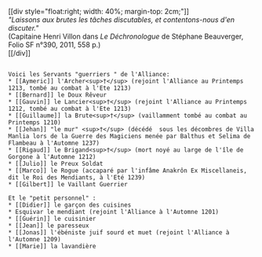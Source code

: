 [[div style="float:right; width: 40%; margin-top: 2cm;"]]  
*"Laissons aux brutes les tâches discutables, et contentons-nous d'en discuter."*  
(Capitaine Henri Villon dans *Le Déchronologue* de Stéphane Beauverger, Folio SF n°390, 2011, 558 p.)  
[[/div]]  
~~~~

Voici les Servants "guerriers " de l'Alliance:  
* [[Aymeric]] l'Archer<sup>†</sup> (rejoint l'Alliance au Printemps 1213, tombé au combat à l'Ete 1213)  
* [[Bernard]] le Doux Rêveur  
* [[Gauvin]] le Lancier<sup>†</sup> (rejoint l'Alliance au Printemps 1212, tombé au combat à l'Ete 1213)  
* [[Guillaume]] la Brute<sup>†</sup> (vaillamment tombé au combat au Printemps 1210)  
* [[Jehan]] "le mur" <sup>†</sup> (décédé  sous les décombres de Villa Manlia lors de la Guerre des Magiciens menée par Balthus et Selima de Flambeau à l'Automne 1237)  
* [[Rigaud]] le Brigand<sup>†</sup> (mort noyé au large de l'île de Gorgone à l'Automne 1212)  
* [[Julio]] le Preux Soldat  
* [[Marco]] le Rogue (accaparé par l'infâme Anakrôn Ex Miscellaneis, dit le Roi des Mendiants, à l'Eté 1239)  
* [[Gilbert]] le Vaillant Guerrier

Et le "petit personnel" :  
* [[Didier]] le garçon des cuisines  
* Esquivar le mendiant (rejoint l'Alliance à l'Automne 1201)  
* [[Guérin]] le cuisinier  
* [[Jean]] le paresseux  
* [[Jonas]] l'ébéniste juif sourd et muet (rejoint l'Alliance à l'Automne 1209)  
* [[Marie]] la lavandière  